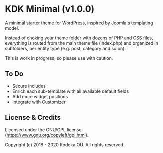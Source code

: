 # KDK Minimal (v1.0.0)

A minimal starter theme for WordPress, inspired by Joomla's templating model.

Instead of choking your theme folder with dozens of PHP and CSS files, everything is routed from the main theme file (index.php) and organized in subfolders, per entity type (e.g. post, category and so on).

This is work in progress, so please use with caution.


## To Do
- Secure includes
- Enrich each sub-template with all available default fields
- Add more widget positions
- Integrate with Customizer


## License & Credits

Licensed under the GNU/GPL license (https://www.gnu.org/copyleft/gpl.html).

Copyright (c) 2018 - 2020 Kodeka OÜ. All rights reserved.
